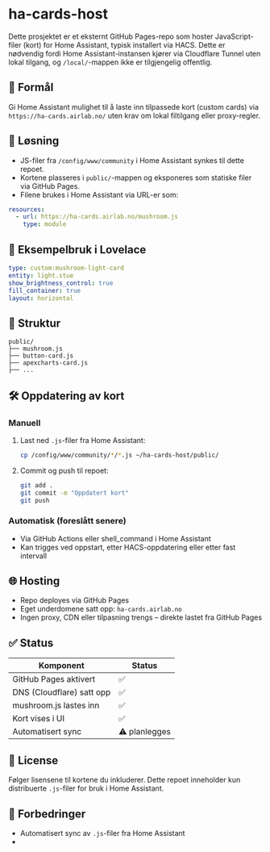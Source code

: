 # ha-cards-host

Dette prosjektet er et eksternt GitHub Pages-repo som hoster JavaScript-filer (kort) for Home Assistant, typisk installert via HACS. Dette er nødvendig fordi Home Assistant-instansen kjører via Cloudflare Tunnel uten lokal tilgang, og `/local/`-mappen ikke er tilgjengelig offentlig.

## 📌 Formål

Gi Home Assistant mulighet til å laste inn tilpassede kort (custom cards) via `https://ha-cards.airlab.no/` uten krav om lokal filtilgang eller proxy-regler.

## 🔧 Løsning

* JS-filer fra `/config/www/community` i Home Assistant synkes til dette repoet.
* Kortene plasseres i `public/`-mappen og eksponeres som statiske filer via GitHub Pages.
* Filene brukes i Home Assistant via URL-er som:

```yaml
resources:
  - url: https://ha-cards.airlab.no/mushroom.js
    type: module
```

## 🧪 Eksempelbruk i Lovelace

```yaml
type: custom:mushroom-light-card
entity: light.stue
show_brightness_control: true
fill_container: true
layout: horizontal
```

## 📁 Struktur

```
public/
├── mushroom.js
├── button-card.js
├── apexcharts-card.js
├── ...
```

## 🛠 Oppdatering av kort

### Manuell

1. Last ned `.js`-filer fra Home Assistant:

   ```bash
   cp /config/www/community/*/*.js ~/ha-cards-host/public/
   ```

2. Commit og push til repoet:

   ```bash
   git add .
   git commit -m "Oppdatert kort"
   git push
   ```

### Automatisk (foreslått senere)

* Via GitHub Actions eller shell\_command i Home Assistant
* Kan trigges ved oppstart, etter HACS-oppdatering eller etter fast intervall

## 🌐 Hosting

* Repo deployes via GitHub Pages
* Eget underdomene satt opp: `ha-cards.airlab.no`
* Ingen proxy, CDN eller tilpasning trengs – direkte lastet fra GitHub Pages

## ✅ Status

| Komponent                 | Status       |
| ------------------------- | ------------ |
| GitHub Pages aktivert     | ✅            |
| DNS (Cloudflare) satt opp | ✅            |
| mushroom.js lastes inn    | ✅            |
| Kort vises i UI           | ✅            |
| Automatisert sync         | ⚠️ planlegges |

## 📄 License

Følger lisensene til kortene du inkluderer. Dette repoet inneholder kun distribuerte `.js`-filer for bruk i Home Assistant.

## 📝 Forbedringer

* Automatisert sync av `.js`-filer fra Home Assistant
* 
